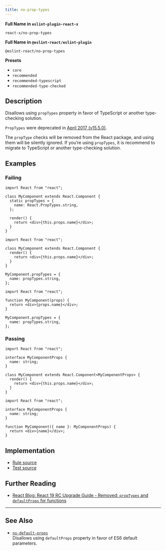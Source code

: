 ```yaml
---
title: no-prop-types
---
```


**Full Name in `eslint-plugin-react-x`**

```plain copy
react-x/no-prop-types
```

**Full Name in `@eslint-react/eslint-plugin`**

```plain copy
@eslint-react/no-prop-types
```

**Presets**

- `core`
- `recommended`
- `recommended-typescript`
- `recommended-type-checked`

## Description

Disallows using `propTypes` property in favor of TypeScript or another type-checking solution.

`PropTypes` were deprecated in [April 2017 (v15.5.0)](https://legacy.reactjs.org/blog/2017/04/07/react-v15.5.0.html#new-deprecation-warnings).

The `propType` checks will be removed from the React package, and using them will be silently ignored. If you’re using `propTypes`, it is recommend to migrate to TypeScript or another type-checking solution.

## Examples

### Failing

```tsx
import React from "react";

class MyComponent extends React.Component {
  static propTypes = {
    name: React.PropTypes.string,
  };

  render() {
    return <div>{this.props.name}</div>;
  }
}
```

```tsx
import React from "react";

class MyComponent extends React.Component {
  render() {
    return <div>{this.props.name}</div>;
  }
}

MyComponent.propTypes = {
  name: propTypes.string,
};
```

```tsx
import React from "react";

function MyComponent(props) {
  return <div>{props.name}</div>;
}

MyComponent.propTypes = {
  name: propTypes.string,
};
```

### Passing

```tsx
import React from "react";

interface MyComponentProps {
  name: string;
}

class MyComponent extends React.Component<MyComponentProps> {
  render() {
    return <div>{this.props.name}</div>;
  }
}
```

```tsx
import React from "react";

interface MyComponentProps {
  name: string;
}

function MyComponent({ name }: MyComponentProps) {
  return <div>{name}</div>;
}
```

## Implementation

- [Rule source](https://github.com/Rel1cx/eslint-react/tree/main/packages/plugins/eslint-plugin-react-x/src/rules/no-prop-types.ts)
- [Test source](https://github.com/Rel1cx/eslint-react/tree/main/packages/plugins/eslint-plugin-react-x/src/rules/no-prop-types.spec.ts)

## Further Reading

- [React Blog: React 19 RC Upgrade Guide - Removed: `propTypes` and `defaultProps` for functions](https://react.dev/blog/2024/04/25/react-19-upgrade-guide#removed-proptypes-and-defaultprops)

---

## See Also

- [`no-default-props`](./no-default-props)\
  Disallows using `defaultProps` property in favor of ES6 default parameters.
